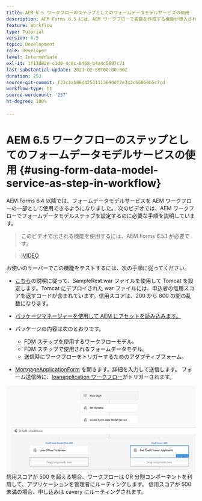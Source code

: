 ```yaml
---
title: AEM 6.5 ワークフローのステップとしてのフォームデータモデルサービスの使用
description: AEM Forms 6.5 には、AEM ワークフローで変数を作成する機能が導入されています。 この新しい機能により、AEM ワークフローで「フォームデータモデルサービスを呼び出し」を非常に簡単に使用できるようになりました。次のビデオでは、AEM ワークフローで「フォームデータモデルサービスを呼び出し」を使用する際の手順を説明します。
feature: Workflow
type: Tutorial
version: 6.5
topic: Development
role: Developer
level: Intermediate
exl-id: 1f13d82e-c1d0-4c8c-8468-b4a4c5897c71
last-substantial-update: 2021-02-09T00:00:00Z
duration: 253
source-git-commit: f23c2ab86d42531113690df2e342c65060b5c7cd
workflow-type: ht
source-wordcount: '257'
ht-degree: 100%

---
```


# AEM 6.5 ワークフローのステップとしてのフォームデータモデルサービスの使用 {#using-form-data-model-service-as-step-in-workflow}

AEM Forms 6.4 以降では、フォームデータモデルサービスを AEM ワークフローの一部として使用できるようになりました。 次のビデオでは、AEM ワークフローでフォームデータモデルステップを設定するのに必要な手順を説明しています。

>このビデオで示される機能を使用するには、AEM Forms 6.5.1 が必要です。


>[!VIDEO](https://video.tv.adobe.com/v/28145?quality=12&learn=on)

お使いのサーバーでこの機能をテストするには、次の手順に従ってください。

*  [こちら](https://helpx.adobe.com/experience-manager/kt/forms/using/preparing-datasource-for-form-data-model-tutorial-use.html)の説明に従って、SampleRest.war ファイルを使用して Tomcat を設定します。Tomcat にデプロイされた war ファイルには、申込者の信用スコアを返すコードが含まれています。信用スコアは、200 から 800 の間の乱数になります。

* [パッケージマネージャーを使用して AEM にアセットを読み込みます。](assets/aem65-loanapplication.zip)
* パッケージの内容は次のとおりです。

   * FDM ステップを使用するワークフローモデル。
   * FDM ステップで使用されるフォームデータモデル。
   * 送信時にワークフローをトリガーするためのアダプティブフォーム。
* [MortgageApplicationForm](http://localhost:4502/content/dam/formsanddocuments/loanapplication/jcr:content?wcmmode=disabled) を開きます。詳細を入力して送信します。 フォーム送信時に、[loanapplication ワークフロー](http://http://localhost:4502/editor.html/conf/global/settings/workflow/models/LoanApplication2.html)がトリガーされます。

![ ワークフロー ](assets/invokefdm651.PNG)
信用スコアが 500 を超える場合、ワークフローは OR 分割コンポーネントを利用して、アプリケーションを管理者にルーティングします。 信用スコアが 500 未満の場合、申し込みは cavery にルーティングされます。
